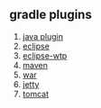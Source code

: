 ## gradle plugins

1. [java plugin](http://www.gradle.org/docs/current/userguide/java_plugin.html)
2. [eclipse](http://www.gradle.org/docs/current/userguide/eclipse_plugin.html)
3. [eclipse-wtp]()
4. [maven]()
5. [war](http://www.gradle.org/docs/current/userguide/war_plugin.html)
6. [jetty](http://www.gradle.org/docs/current/userguide/jetty_plugin.html)
7. [tomcat](https://github.com/bmuschko/gradle-tomcat-plugin)
